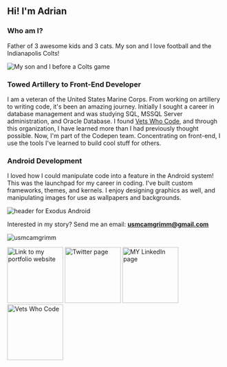 ## Hi! I'm Adrian

### Who am I?

Father of 3 awesome kids and 3 cats. My son and I love football and the Indianapolis Colts!

![My son and I before a Colts game](https://github.com/usmcamgrimm/usmcamgrimm/blob/master/game.jpg)

### Towed Artillery to Front-End Developer

I am a veteran of the United States Marine Corps. From working on artillery to writing code, it's been an amazing journey. Initially I sought a career in database management and was studying SQL, MSSQL Server administration, and Oracle Database. I found [Vets Who Code](https://vetswhocode.io/), and through this organization, I have learned more than I had previously thought possible. Now, I'm part of the Codepen team.  Concentrating on front-end, I use the tools I've learned to build cool stuff for others.

### Android Development

I loved how I could manipulate code into a feature in the Android system! This was the launchpad for my career in coding. I've built custom frameworks, themes, and kernels. I enjoy designing graphics as well, and manipulating images for use as wallpapers and backgrounds.

![header for Exodus Android](https://github.com/usmcamgrimm/usmcamgrimm/blob/master/exodusheader.png)


Interested in my story? Send me an email: **usmcamgrimm@gmail.com**

<p><img src=https://github-readme-stats.vercel.app/api?username=usmcamgrimm&show_icons=true alt=usmcamgrimm /></p>

<a title="Portfolio, grimm.codes" href="https://grimm.codes"><img alt="Link to my portfolio website" src="https://raw.githubusercontent.com/usmcamgrimm/usmcamgrimm/master/icons/portfolio.png" width="130" /></a> <a title="Twitter" href="https://twitter.com/usmcamgrimm"><img alt="Twitter page" src="https://raw.githubusercontent.com/usmcamgrimm/usmcamgrimm/master/icons/twitter.png" width="130" /></a> <a title="LinkedIn" href="https://www.linkedin.com/in/grimmam/"><img alt="MY LinkedIn page" src="https://raw.githubusercontent.com/usmcamgrimm/usmcamgrimm/master/icons/linkedin.png" width="130" /></a> <a title="VWC" href="https://vetswhocode.io"><img alt="Vets Who Code" src="https://raw.githubusercontent.com/usmcamgrimm/usmcamgrimm/master/icons/vwc.png" width="130" /></a>
